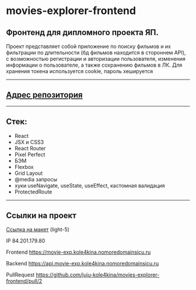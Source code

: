 # movies-explorer-frontend

## Фронтенд для дипломного проекта ЯП.

Проект представляет собой приложение по поиску фильмов и их фильтрации по длительности (бд фильмов находится в стороннем API), с возможностью регистрации и авторизации пользователя, изменения информации о пользователе, а также сохранению фильмов в ЛК. Для хранения токена используется cookie, пароль хешируется

---

## [Адрес репозитория](https://github.com/juju-kole4kina/movies-explorer-frontend)

---

## Стек:

- React
- JSX и CSS3
- React Router
- Pixel Perfect
- БЭМ
- Flexbox
- Grid Layout
- @media запросы
- хуки useNavigate, useState, useEffect, кастомная валидация
- ProtectedRoute

---

## Ссылки на проект

[Ссылка на макет](https://disk.yandex.ru/d/Jy9Ul746Uy6Jpw) (light-5)

IP 84.201.179.80

Frontend https://movie-exp.kole4kina.nomoredomainsicu.ru

Backend https://api.movie-exp.kole4kina.nomoredomainsicu.ru

PullRequest https://github.com/juju-kole4kina/movies-explorer-frontend/pull/2
